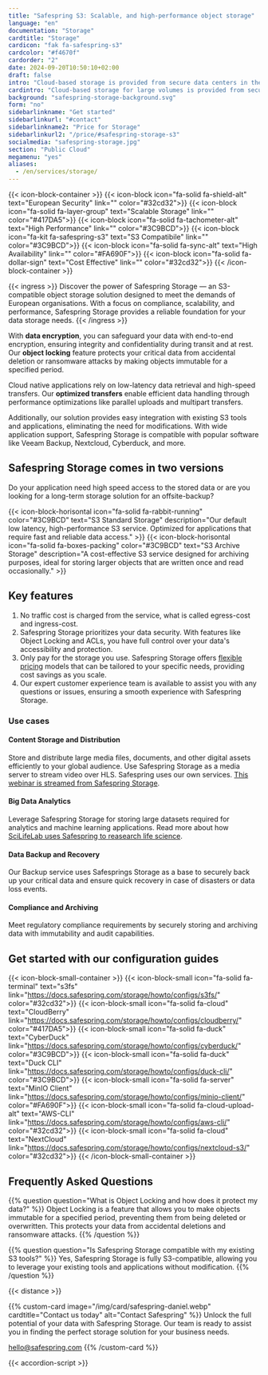```yaml
---
title: "Safespring S3: Scalable, and high-performance object storage"
language: "en"
documentation: "Storage"
cardtitle: "Storage"
cardicon: "fak fa-safespring-s3"
cardcolor: "#f4670f"
cardorder: "2"
date: 2024-09-20T10:50:10+02:00
draft: false
intro: "Cloud-based storage is provided from secure data centers in the nordics and is based on the market-leading Ceph storage technology."
cardintro: "Cloud-based storage for large volumes is provided from secure Nordic data centers"
background: "safespring-storage-background.svg"
form: "no"
sidebarlinkname: "Get started"
sidebarlinkurl: "#contact"
sidebarlinkname2: "Price for Storage"
sidebarlinkurl2: "/price/#safespring-storage-s3"
socialmedia: "safespring-storage.jpg"
section: "Public Cloud"
megamenu: "yes"
aliases:
  - /en/services/storage/
---
```


{{< icon-block-container >}}
{{< icon-block icon="fa-solid fa-shield-alt" text="European Security" link="" color="#32cd32">}}
{{< icon-block icon="fa-solid fa-layer-group" text="Scalable Storage" link="" color="#417DA5">}}
{{< icon-block icon="fa-solid fa-tachometer-alt" text="High Performance" link="" color="#3C9BCD">}}
{{< icon-block icon="fa-kit fa-safespring-s3" text="S3 Compatibile" link="" color="#3C9BCD">}}
{{< icon-block icon="fa-solid fa-sync-alt" text="High Availability" link="" color="#FA690F">}}
{{< icon-block icon="fa-solid fa-dollar-sign" text="Cost Effective" link="" color="#32cd32">}}
{{< /icon-block-container >}}

{{< ingress >}}
Discover the power of Safespring Storage — an S3-compatible object storage solution designed to meet the demands of European organisations. With a focus on compliance, scalability, and performance, Safespring Storage provides a reliable foundation for your data storage needs.
{{< /ingress >}}

With **data encryption**, you can safeguard your data with end-to-end encryption, ensuring integrity and confidentiality during transit and at rest. Our **object locking** feature protects your critical data from accidental deletion or ransomware attacks by making objects immutable for a specified period.

Cloud native applications rely on low-latency data retrieval and high-speed transfers. Our **optimized transfers** enable efficient data handling through performance optimizations like parallel uploads and multipart transfers.

Additionally, our solution provides easy integration with existing S3 tools and applications, eliminating the need for modifications. With wide application support, Safespring Storage is compatible with popular software like Veeam Backup, Nextcloud, Cyberduck, and more.

## Safespring Storage comes in two versions

Do your application need high speed access to the stored data or are you looking for a long-term storage solution for an offsite-backup?

{{< icon-block-horisontal icon="fa-solid fa-rabbit-running" color="#3C9BCD" text="S3 Standard Storage" description="Our default low latency, high-performance S3 service. Optimized for applications that require fast and reliable data access." >}}
{{< icon-block-horisontal icon="fa-solid fa-boxes-packing" color="#3C9BCD" text="S3 Archive Storage" description="A cost-effective S3 service designed for archiving purposes, ideal for storing larger objects that are written once and read occasionally." >}}

## Key features

1. No traffic cost is charged from the service, what is called egress-cost and ingress-cost.
1. Safespring Storage prioritizes your data security. With features like Object Locking and ACLs, you have full control over your data's accessibility and protection.
1. Only pay for the storage you use. Safespring Storage offers [flexible pricing](/price/#safespring-storage-s3) models that can be tailored to your specific needs, providing cost savings as you scale.
1. Our expert customer experience team is available to assist you with any questions or issues, ensuring a smooth experience with Safespring Storage.

### Use cases

#### Content Storage and Distribution

Store and distribute large media files, documents, and other digital assets efficiently to your global audience. Use Safespring Storage as a media server to stream video over HLS. Safespring uses our own services. [This webinar is streamed from Safespring Storage](/webinar/safespring-partner-webinar-elastisys-1/).

#### Big Data Analytics

Leverage Safespring Storage for storing large datasets required for analytics and machine learning applications. Read more about how [SciLifeLab uses Safespring to reasearch life science](/services/case/scilifelab/).

#### Data Backup and Recovery

Our Backup service uses Safesprings Storage as a base to securely back up your critical data and ensure quick recovery in case of disasters or data loss events.

#### Compliance and Archiving

Meet regulatory compliance requirements by securely storing and archiving data with immutability and audit capabilities.

## Get started with our configuration guides

{{< icon-block-small-container >}}
{{< icon-block-small icon="fa-solid fa-terminal" text="s3fs" link="https://docs.safespring.com/storage/howto/configs/s3fs/" color="#32cd32">}}
{{< icon-block-small icon="fa-solid fa-cloud" text="CloudBerry" link="https://docs.safespring.com/storage/howto/configs/cloudberry/" color="#417DA5">}}
{{< icon-block-small icon="fa-solid fa-duck" text="CyberDuck" link="https://docs.safespring.com/storage/howto/configs/cyberduck/" color="#3C9BCD">}}
{{< icon-block-small icon="fa-solid fa-duck" text="Duck CLI" link="https://docs.safespring.com/storage/howto/configs/duck-cli/" color="#3C9BCD">}}
{{< icon-block-small icon="fa-solid fa-server" text="MinIO Client" link="https://docs.safespring.com/storage/howto/configs/minio-client/" color="#FA690F">}}
{{< icon-block-small icon="fa-solid fa-cloud-upload-alt" text="AWS-CLI" link="https://docs.safespring.com/storage/howto/configs/aws-cli/" color="#32cd32">}}
{{< icon-block-small icon="fa-solid fa-cloud" text="NextCloud" link="https://docs.safespring.com/storage/howto/configs/nextcloud-s3/" color="#32cd32">}}
{{< /icon-block-small-container >}}

## Frequently Asked Questions

{{% question question="What is Object Locking and how does it protect my data?" %}}
Object Locking is a feature that allows you to make objects immutable for a specified period, preventing them from being deleted or overwritten. This protects your data from accidental deletions and ransomware attacks.
{{% /question %}}

{{% question question="Is Safespring Storage compatible with my existing S3 tools?" %}}
Yes, Safespring Storage is fully S3-compatible, allowing you to leverage your existing tools and applications without modification.
{{% /question %}}

{{< distance >}}

{{% custom-card image="/img/card/safespring-daniel.webp" cardtitle="Contact us today" alt="Contact Safespring" %}}
Unlock the full potential of your data with Safespring Storage. Our team is ready to assist you in finding the perfect storage solution for your business needs.

[hello@safespring.com](mailto:hello@safespring.com)
{{% /custom-card %}}

{{< accordion-script >}}
